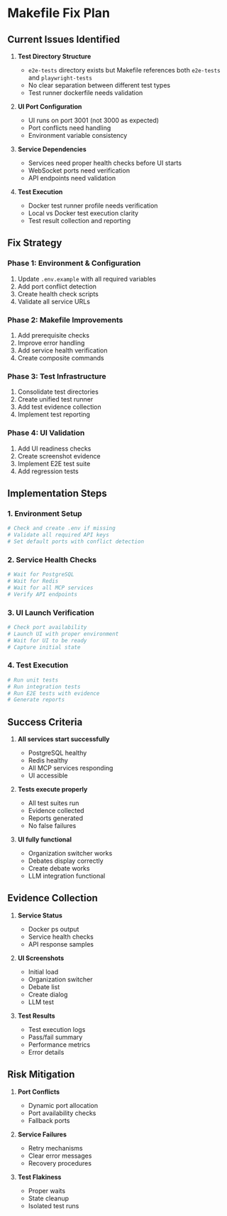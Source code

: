 # Makefile Fix Plan

## Current Issues Identified

1. **Test Directory Structure**
   - `e2e-tests` directory exists but Makefile references both `e2e-tests` and `playwright-tests`
   - No clear separation between different test types
   - Test runner dockerfile needs validation

2. **UI Port Configuration**
   - UI runs on port 3001 (not 3000 as expected)
   - Port conflicts need handling
   - Environment variable consistency

3. **Service Dependencies**
   - Services need proper health checks before UI starts
   - WebSocket ports need verification
   - API endpoints need validation

4. **Test Execution**
   - Docker test runner profile needs verification
   - Local vs Docker test execution clarity
   - Test result collection and reporting

## Fix Strategy

### Phase 1: Environment & Configuration
1. Update `.env.example` with all required variables
2. Add port conflict detection
3. Create health check scripts
4. Validate all service URLs

### Phase 2: Makefile Improvements
1. Add prerequisite checks
2. Improve error handling
3. Add service health verification
4. Create composite commands

### Phase 3: Test Infrastructure
1. Consolidate test directories
2. Create unified test runner
3. Add test evidence collection
4. Implement test reporting

### Phase 4: UI Validation
1. Add UI readiness checks
2. Create screenshot evidence
3. Implement E2E test suite
4. Add regression tests

## Implementation Steps

### 1. Environment Setup
```bash
# Check and create .env if missing
# Validate all required API keys
# Set default ports with conflict detection
```

### 2. Service Health Checks
```bash
# Wait for PostgreSQL
# Wait for Redis
# Wait for all MCP services
# Verify API endpoints
```

### 3. UI Launch Verification
```bash
# Check port availability
# Launch UI with proper environment
# Wait for UI to be ready
# Capture initial state
```

### 4. Test Execution
```bash
# Run unit tests
# Run integration tests
# Run E2E tests with evidence
# Generate reports
```

## Success Criteria

1. **All services start successfully**
   - PostgreSQL healthy
   - Redis healthy
   - All MCP services responding
   - UI accessible

2. **Tests execute properly**
   - All test suites run
   - Evidence collected
   - Reports generated
   - No false failures

3. **UI fully functional**
   - Organization switcher works
   - Debates display correctly
   - Create debate works
   - LLM integration functional

## Evidence Collection

1. **Service Status**
   - Docker ps output
   - Service health checks
   - API response samples

2. **UI Screenshots**
   - Initial load
   - Organization switcher
   - Debate list
   - Create dialog
   - LLM test

3. **Test Results**
   - Test execution logs
   - Pass/fail summary
   - Performance metrics
   - Error details

## Risk Mitigation

1. **Port Conflicts**
   - Dynamic port allocation
   - Port availability checks
   - Fallback ports

2. **Service Failures**
   - Retry mechanisms
   - Clear error messages
   - Recovery procedures

3. **Test Flakiness**
   - Proper waits
   - State cleanup
   - Isolated test runs